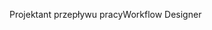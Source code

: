 <span data-ttu-id="fd234-101">Projektant przepływu pracy</span><span class="sxs-lookup"><span data-stu-id="fd234-101">Workflow Designer</span></span>